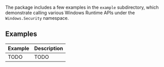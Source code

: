 The package includes a few examples in the `example` subdirectory, which
demonstrate calling various Windows Runtime APIs under the `Windows.Security`
namespace.

## Examples

| Example | Description |
| ------- | ----------- |
| TODO    | TODO        |
